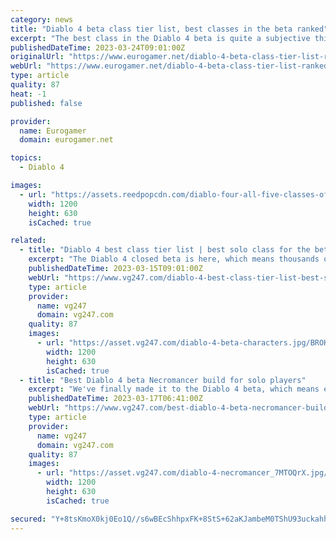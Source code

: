 ```yaml
---
category: news
title: "Diablo 4 beta class tier list, best classes in the beta ranked"
excerpt: "The best class in the Diablo 4 beta is quite a subjective thing, you're encouraged to pick a base class and build them up into a character that suits your personal preferences. Therefore, pinning down ..."
publishedDateTime: 2023-03-24T09:01:00Z
originalUrl: "https://www.eurogamer.net/diablo-4-beta-class-tier-list-ranked-9337"
webUrl: "https://www.eurogamer.net/diablo-4-beta-class-tier-list-ranked-9337"
type: article
quality: 87
heat: -1
published: false

provider:
  name: Eurogamer
  domain: eurogamer.net

topics:
  - Diablo 4

images:
  - url: "https://assets.reedpopcdn.com/diablo-four-all-five-classes-official-blizzard-artwork.jpg/BROK/thumbnail/1200x630/diablo-four-all-five-classes-official-blizzard-artwork.jpg"
    width: 1200
    height: 630
    isCached: true

related:
  - title: "Diablo 4 best class tier list | best solo class for the beta"
    excerpt: "The Diablo 4 closed beta is here, which means thousands of people will be flooding in to try Blizzard's latest venture into the world of Sanctuary. If you want to make the most out of your limited ..."
    publishedDateTime: 2023-03-15T09:01:00Z
    webUrl: "https://www.vg247.com/diablo-4-best-class-tier-list-best-solo-class-for-the-closed-beta"
    type: article
    provider:
      name: vg247
      domain: vg247.com
    quality: 87
    images:
      - url: "https://asset.vg247.com/diablo-4-beta-characters.jpg/BROK/thumbnail/1200x630/diablo-4-beta-characters.jpg"
        width: 1200
        height: 630
        isCached: true
  - title: "Best Diablo 4 beta Necromancer build for solo players"
    excerpt: "We've finally made it to the Diablo 4 beta, which means everyone and anyone is jumping in and trying out the early parts of the game. However if you're keen on experiencing the game at its most ..."
    publishedDateTime: 2023-03-17T06:41:00Z
    webUrl: "https://www.vg247.com/best-diablo-4-beta-necromancer-build-for-solo-players"
    type: article
    provider:
      name: vg247
      domain: vg247.com
    quality: 87
    images:
      - url: "https://asset.vg247.com/diablo-4-necromancer_7MTOQrX.jpg/BROK/thumbnail/1200x630/diablo-4-necromancer_7MTOQrX.jpg"
        width: 1200
        height: 630
        isCached: true

secured: "Y+8tsKmoX0kj0Eo1Q//s6wBEcShhpxFK+8StS+62aKJambeM0TShU93uckahhu4Nc0egcF8aSB3n0mODHHvEHKgAvRV72Bi+lkgjbMu5dxH8mj0Tt3g1qU3vz8JOZjLWL4QCofUY/dCEtK53tCL9pxyzp85MdyIYJ1E8JgzgnVmEGy74l0RteAeUAVuR+qKzzNS9Mh68MXlbNgat6GRqRpLlc4fqHOwhxgR5LxRnt8lUhZK1u60T05A3HwZJUDp6Imy1d/aqe3lOr4vZGE5xLA5ZvRLABePepFtG5hOB6dD0DF7zu5Vyw2sbM0jBRjr+5h+sKov3LEqeeib+S11wTIMHvpu5hUtgM+I9HoRnZ+0=;hku7zHTxduOwK/kYz1Z/fQ=="
---
```


